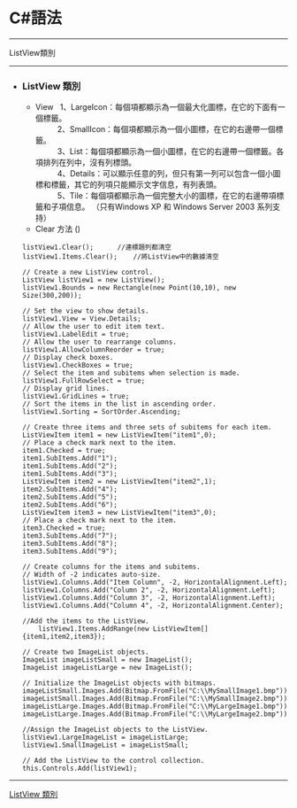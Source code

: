 
# C#語法
*****  
ListView類別  
*****  
+ ### ListView 類別  	
	+ View  
		1、LargeIcon：每個項都顯示為一個最大化圖標，在它的下面有一個標籤。  
         	2、SmallIcon：每個項都顯示為一個小圖標，在它的右邊帶一個標籤。  
         	3、List：每個項都顯示為一個小圖標，在它的右邊帶一個標籤。各項排列在列中，沒有列標頭。  
         	4、Details：可以顯示任意的列，但只有第一列可以包含一個小圖標和標籤，其它的列項只能顯示文字信息，有列表頭。  
         	5、Tile：每個項都顯示為一個完整大小的圖標，在它的右邊帶項標籤和子項信息。 （只有Windows XP 和 Windows Server 2003 系列支持）  
	+ Clear 方法 ()  
	```
	listView1.Clear();		//連標題列都清空
	listView1.Items.Clear();	//將ListView中的數據清空
	```
	
	```
	// Create a new ListView control.
	ListView listView1 = new ListView();
	listView1.Bounds = new Rectangle(new Point(10,10), new Size(300,200));

	// Set the view to show details.
	listView1.View = View.Details;
	// Allow the user to edit item text.
	listView1.LabelEdit = true;
	// Allow the user to rearrange columns.
	listView1.AllowColumnReorder = true;
	// Display check boxes.
	listView1.CheckBoxes = true;
	// Select the item and subitems when selection is made.
	listView1.FullRowSelect = true;
	// Display grid lines.
	listView1.GridLines = true;
	// Sort the items in the list in ascending order.
	listView1.Sorting = SortOrder.Ascending;

	// Create three items and three sets of subitems for each item.
	ListViewItem item1 = new ListViewItem("item1",0);
	// Place a check mark next to the item.
	item1.Checked = true;
	item1.SubItems.Add("1");
	item1.SubItems.Add("2");
	item1.SubItems.Add("3");
	ListViewItem item2 = new ListViewItem("item2",1);
	item2.SubItems.Add("4");
	item2.SubItems.Add("5");
	item2.SubItems.Add("6");
	ListViewItem item3 = new ListViewItem("item3",0);
	// Place a check mark next to the item.
	item3.Checked = true;
	item3.SubItems.Add("7");
	item3.SubItems.Add("8");
	item3.SubItems.Add("9");

	// Create columns for the items and subitems.
	// Width of -2 indicates auto-size.
	listView1.Columns.Add("Item Column", -2, HorizontalAlignment.Left);
	listView1.Columns.Add("Column 2", -2, HorizontalAlignment.Left);
	listView1.Columns.Add("Column 3", -2, HorizontalAlignment.Left);
	listView1.Columns.Add("Column 4", -2, HorizontalAlignment.Center);

	//Add the items to the ListView.
        listView1.Items.AddRange(new ListViewItem[]{item1,item2,item3});

	// Create two ImageList objects.
	ImageList imageListSmall = new ImageList();
	ImageList imageListLarge = new ImageList();

	// Initialize the ImageList objects with bitmaps.
	imageListSmall.Images.Add(Bitmap.FromFile("C:\\MySmallImage1.bmp"));
	imageListSmall.Images.Add(Bitmap.FromFile("C:\\MySmallImage2.bmp"));
	imageListLarge.Images.Add(Bitmap.FromFile("C:\\MyLargeImage1.bmp"));
	imageListLarge.Images.Add(Bitmap.FromFile("C:\\MyLargeImage2.bmp"));

	//Assign the ImageList objects to the ListView.
	listView1.LargeImageList = imageListLarge;
	listView1.SmallImageList = imageListSmall;

	// Add the ListView to the control collection.
	this.Controls.Add(listView1);
	```
	
	
*****
[ListView 類別](https://msdn.microsoft.com/zh-tw/library/system.windows.forms.listview(v=vs.110).aspx)  

